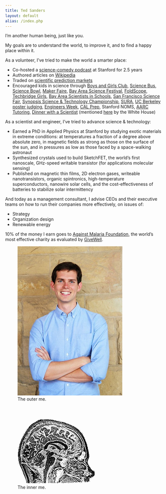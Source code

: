 ```yaml
---
title: Ted Sanders
layout: default
alias: /index.php
---
```


I’m another human being, just like you.


My goals are to understand the world, to improve it, and to find a happy place within it.


As a volunteer, I’ve tried to make the world a smarter place:

* Co-hosted a [science-comedy podcast](http://gogglesoptional.com/) at Stanford for 2.5 years
* Authored articles on [Wikipedia](https://www.wikipedia.org/)
* Traded on [scientific prediction markets](http://scicast.org/)
* Encouraged kids in science through [Boys and Girls Club](https://www.bgcp.org/#mission), [Science Bus](https://oso.stanford.edu/student-outreach/5-science-bus), [Science Bowl](http://science.energy.gov/wdts/nsb/), [Maker Faire](http://makerfaire.com/), [Bay Area Science Festival](http://www.bayareascience.org/), [FoldScope](http://www.foldscope.com/), [Techbridge Girls](http://www.techbridgegirls.org/), [Bay Area Scientists in Schools](http://www.crscience.org/volunteers/aboutbasis), [San Francisco Science Fair](http://www.sfbasf.org/), [Synopsis Science & Technology Championship](https://science-fair.org/), [SURA](http://sura.stanford.edu/), [UC Berkeley poster judging](http://engineering.berkeley.edu/students/current-undergraduates/student-research/undergraduate-research-poster-sessions), [Engineers Week](https://sites.google.com/site/berkeleyengineersweek/), [CAL Prep](http://cep.berkeley.edu/cal-prep), Stanford NOMS, [AARC Tutoring](https://undergrad.stanford.edu/advising/getting-started/advising-student-athletes/aarc-and-other-campus-tutorial-resources), [Dinner with a Scientist](http://science.ousd.org/dinner.htm) (mentioned [here](https://www.whitehouse.gov/blog/2010/05/12/national-lab-day-dinner-with-a-scientist) by the White House)


<!--(mentioned [here](http://www.sciencemag.org/careers/2016/11/scientists-ride-podcasting-wave) in Science)
 (mentioned [here](http://www.vox.com/2016/7/14/12016710/science-challeges-research-funding-peer-review-process) on Vox)
(mentioned [here](http://www.nature.com/news/the-power-of-prediction-markets-1.20820) in Nature)-->

As a scientist and engineer, I’ve tried to advance science & technology:

+ Earned a PhD in Applied Physics at Stanford by studying exotic materials in extreme conditions: at temperatures a fraction of a degree above absolute zero, in magnetic fields as strong as those on the surface of the sun, and in pressures as low as those faced by a space-walking astronaut
+ Synthesized crystals used to build SketchFET, the world’s first nanoscale, GHz-speed writable transistor (for applications molecular sensing)
+ Published on magnetic thin films, 2D electron gases, writeable nanotransistors, organic spintronics, high-temperature superconductors, nanowire solar cells, and the cost-effectiveness of batteries to stabilize solar intermittency


And today as a management consultant,  I advise CEOs and their executive teams on how to run their companies more effectively, on issues of:

+ Strategy
+ Organization design
+ Renewable energy

10% of the money I earn goes to [Against Malaria Foundation](https://www.againstmalaria.com/), the world’s most effective charity as evaluated by [GiveWell](http://www.givewell.org/).

<figure>
<img id="tedshot" src="/img/TedSanders.jpg" alt="Ted Sanders" />
<figcaption>The outer me.</figcaption>
</figure>

<figure>
<img id="tedbrain" src="/img/clearbrained.png" alt="Ted Sanders" />
<figcaption>The inner me.</figcaption>
</figure>
